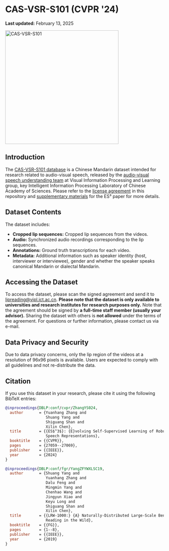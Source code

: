 # CAS-VSR-S101 (CVPR '24)
**Last updated:** February 13, 2025

<img src="https://github.com/user-attachments/assets/5ee27e92-e127-44ed-b66c-6bca5a69e50e" alt="CAS-VSR-S101" width="360"/>

## Introduction

The [CAS-VSR-S101 database](https://paperswithcode.com/dataset/cas-vsr-s101) is a Chinese Mandarin dataset intended for research related to audio-visual speech, released by the [audio-visual speech understanding team](https://vipl.ict.ac.cn/en/research/speech/) at Visual Information Processing and Learning group, key Intelligent Information Processing Laboratory of Chinese Academy of Sciences. Please refer to the [license agreement](https://github.com/VIPL-Audio-Visual-Speech-Understanding/CAS-VSR-S101/blob/fec539cf3ee7b9a687bdbff00ee5bd2982b5bea2/CAS-VSR-S101-Release%20Agreement.pdf) in this repository and [supplementary materials](https://openaccess.thecvf.com/content/CVPR2024/supplemental/Zhang_ES3_Evolving_Self-Supervised_CVPR_2024_supplemental.pdf) for the ES³ paper for more details.

## Dataset Contents

The dataset includes:
- **Cropped lip sequences:** Cropped lip sequences from the videos.
- **Audio:** Synchronized audio recordings corresponding to the lip sequences.
- **Annotations:** Ground truth transcriptions for each video.
- **Metadata:** Additional information such as speaker identity (host, interviewer or interviewee), gender and whether the speaker speaks canonical Mandarin or dialectal Mandarin.

## Accessing the Dataset

To access the dataset, please scan the signed agreement and send it to [lipreading@vipl.ict.ac.cn](mailto:lipreading@vipl.ict.ac.cn). **Please note that the dataset is only available to universities and research institutes for research purposes only.** Note that the agreement should be signed by **a full-time staff member (usually your advisor).**  Sharing the dataset with others is **not allowed** under the terms of the agreement. For questions or further information, please contact us via e-mail.

## Data Privacy and Security
Due to data privacy concerns, only the lip region of the videos at a resolution of 96x96 pixels is available. Users are expected to comply with all guidelines and not re-distribute the data.

## Citation

If you use this dataset in your research, please cite it using the following BibTeX entries:

```bibtex
@inproceedings{DBLP:conf/cvpr/ZhangYS024,
  author       = {Yuanhang Zhang and
                  Shuang Yang and
                  Shiguang Shan and
                  Xilin Chen},
  title        = {{ES$^3$}: {E}volving Self-Supervised Learning of Robust Audio-Visual
                  Speech Representations},
  booktitle    = {{CVPR}},
  pages        = {27059--27069},
  publisher    = {{IEEE}},
  year         = {2024}
}

@inproceedings{DBLP:conf/fgr/YangZFYWXLSC19,
  author       = {Shuang Yang and
                  Yuanhang Zhang and
                  Dalu Feng and
                  Mingmin Yang and
                  Chenhao Wang and
                  Jingyun Xiao and
                  Keyu Long and
                  Shiguang Shan and
                  Xilin Chen},
  title        = {{LRW-1000:} {A} Naturally-Distributed Large-Scale Benchmark for Lip
                  Reading in the Wild},
  booktitle    = {{FG}},
  pages        = {1--8},
  publisher    = {{IEEE}},
  year         = {2019}
}
```
